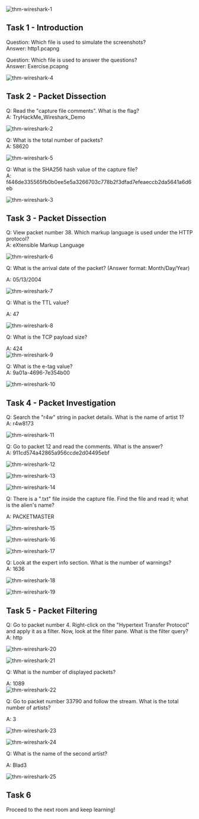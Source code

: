 


![thm-wireshark-1](https://github.com/user-attachments/assets/504a6106-f437-48e1-b1d9-961a229f6062)

## Task 1 - Introduction

Question: Which file is used to simulate the screenshots? </br>
Answer: http1.pcapng</br>

Question: Which file is used to answer the questions?   </br>
Answer: Exercise.pcapng</br>

![thm-wireshark-4](https://github.com/user-attachments/assets/2d696035-0e9e-4533-bdcb-91c021507509)

## Task 2 - Packet Dissection

Q: Read the "capture file comments". What is the flag?</br>
A: TryHackMe_Wireshark_Demo</br>


![thm-wireshark-2](https://github.com/user-attachments/assets/cfa2711c-0716-4f9e-b60b-beec788bf77d)

Q: What is the total number of packets?</br>
A: 58620</br>

![thm-wireshark-5](https://github.com/user-attachments/assets/43ede2b5-155b-426c-aa1c-195a11290755)

Q: What is the SHA256 hash value of the capture file?</br>
A: f446de335565fb0b0ee5e5a3266703c778b2f3dfad7efeaeccb2da5641a6d6eb</br>

![thm-wireshark-3](https://github.com/user-attachments/assets/7c6dcf1f-8ec6-4471-b520-e4aff381ea8c)

## Task 3 - Packet Dissection


Q: View packet number 38. Which markup language is used under the HTTP protocol?</br>
A: eXtensible Markup Language</br>

![thm-wireshark-6](https://github.com/user-attachments/assets/b0ef9b74-a1de-401b-8332-f874fc76de55)


Q: What is the arrival date of the packet? (Answer format: Month/Day/Year)</br>

A: 05/13/2004</br>

![thm-wireshark-7](https://github.com/user-attachments/assets/5d45486c-eec2-41b8-ab60-578beaca3352)

Q: What is the TTL value?</br>

A: 47</br>

![thm-wireshark-8](https://github.com/user-attachments/assets/64011aa8-de78-4e58-9b06-6b44194ab39a)

Q: What is the TCP payload size?</br>

A: 424</br>
![thm-wireshark-9](https://github.com/user-attachments/assets/0d6823a5-8c4f-45a4-b0b9-298fac2aef9b)


Q:  What is the e-tag value?</br>
A:  9a01a-4696-7e354b00</br>


![thm-wireshark-10](https://github.com/user-attachments/assets/4dd77b18-a9e6-481a-8085-8a38e132ec8e)

## Task 4 - Packet Investigation


Q: Search the "r4w" string in packet details. What is the name of artist 1?</br>
A: r4w8173</br>

![thm-wireshark-11](https://github.com/user-attachments/assets/f6e4a275-42c3-4b43-9631-0578392db8ab)

Q: Go to packet 12 and read the comments. What is the answer?</br>
A: 911cd574a42865a956ccde2d04495ebf</br>

 ![thm-wireshark-12](https://github.com/user-attachments/assets/0d17caff-6ff9-45f9-9411-f3dfbb23d5ac)

 ![thm-wireshark-13](https://github.com/user-attachments/assets/510617f9-fbda-42fd-8af4-34890212f701)

 ![thm-wireshark-14](https://github.com/user-attachments/assets/5a44fccd-a8c1-4b0d-b5e3-6fe263be1872)


Q: There is a ".txt" file inside the capture file. Find the file and read it; what is the alien's name?</br>

A: PACKETMASTER</br>

 ![thm-wireshark-15](https://github.com/user-attachments/assets/89aaa34c-bbf4-48de-ad34-3a445936d33b)

 
![thm-wireshark-16](https://github.com/user-attachments/assets/9fd50f29-9568-4264-8f3b-bf0ea956b79a)

![thm-wireshark-17](https://github.com/user-attachments/assets/648247b9-8cb0-4072-8e78-08716a44c29c)



Q: Look at the expert info section. What is the number of warnings?</br>
A: 1636 </br>

![thm-wireshark-18](https://github.com/user-attachments/assets/9105b9e7-b83d-43e5-8e5d-937256f6688d)

![thm-wireshark-19](https://github.com/user-attachments/assets/05d29f18-6757-4959-99ab-648aba0e3a64)

## Task 5 - Packet Filtering

Q:  Go to packet number 4. Right-click on the "Hypertext Transfer Protocol" and apply it as a filter. Now, look at the filter pane. What is the filter query?</br>
A:  http</br>

![thm-wireshark-20](https://github.com/user-attachments/assets/17c8a90f-213d-46a9-b15c-a10ebd3bec9f)

![thm-wireshark-21](https://github.com/user-attachments/assets/835bb6a3-6470-4fff-a9a4-ca877ef174ea)

Q:  What is the number of displayed packets?</br>

A:  1089</br>
![thm-wireshark-22](https://github.com/user-attachments/assets/2b40e494-e5fc-407d-90a5-35edcda55cc8)


Q:  Go to packet number 33790 and follow the stream. What is the total number of artists?</br>

A:  3 </br>

![thm-wireshark-23](https://github.com/user-attachments/assets/17daa9a7-432b-4ee6-b0b3-9c263ebfeec6)


![thm-wireshark-24](https://github.com/user-attachments/assets/43b79629-7628-4902-bc46-2507adbcd8a4)

Q:  What is the name of the second artist?</br>

A:  Blad3</br>

![thm-wireshark-25](https://github.com/user-attachments/assets/b9e40286-c19d-4541-a8a7-3a8a0bf52bbf)


## Task 6

Proceed to the next room and keep learning!

